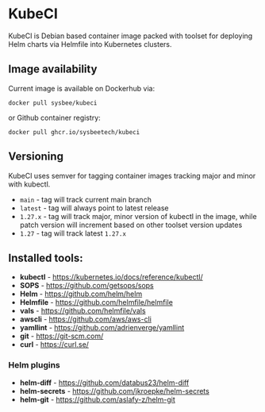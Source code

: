 # KubeCI

KubeCI is Debian based container image packed with toolset for deploying Helm charts via Helmfile into Kubernetes clusters.

## Image availability

Current image is available on Dockerhub via:

```
docker pull sysbee/kubeci
```

or Github container registry:

```
docker pull ghcr.io/sysbeetech/kubeci
```

## Versioning

KubeCI uses semver for tagging container images tracking major and minor with kubectl.

* `main` - tag will track current main branch
* `latest` - tag will always point to latest release
* `1.27.x` - tag will track major, minor version of kubectl in the image, while patch version will increment based on other toolset version updates
* `1.27` - tag will track latest `1.27.x`

## Installed tools:

- **kubectl** - https://kubernetes.io/docs/reference/kubectl/
- **SOPS** - https://github.com/getsops/sops
- **Helm** - https://github.com/helm/helm
- **Helmfile** - https://github.com/helmfile/helmfile
- **vals** - https://github.com/helmfile/vals
- **awscli** - https://github.com/aws/aws-cli
- **yamllint** - https://github.com/adrienverge/yamllint
- **git** - https://git-scm.com/
- **curl** - https://curl.se/

### Helm plugins

- **helm-diff** - https://github.com/databus23/helm-diff
- **helm-secrets** - https://github.com/jkroepke/helm-secrets
- **helm-git** - https://github.com/aslafy-z/helm-git
